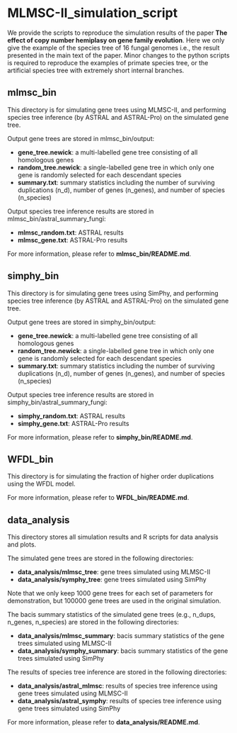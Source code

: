 # MLMSC-II_simulation_script
 
We provide the scripts to reproduce the simulation results of the paper **The effect of copy number hemiplasy on gene family evolution**. Here we only give the example of the species tree of 16 fungal genomes i.e., the result presented in the main text of the paper. Minor changes to the python scripts is required to reproduce the examples of primate species tree, or the artificial species tree with extremely short internal branches. 

## mlmsc_bin
This directory is for simulating gene trees using MLMSC-II, and performing species tree inference (by ASTRAL and ASTRAL-Pro) on the simulated gene tree.

Output gene trees are stored in mlmsc_bin/output:
* **gene_tree.newick**: a multi-labelled gene tree consisting of all homologous genes
* **random_tree.newick**: a single-labelled gene tree in which only one gene is randomly selected for each descendant species 
* **summary.txt**: summary statistics including the number of surviving duplications (n_d), number of genes (n_genes), and number of species (n_species)

Output species tree inference results are stored in mlmsc_bin/astral_summary_fungi:
* **mlmsc_random.txt**: ASTRAL results
* **mlmsc_gene.txt**: ASTRAL-Pro results

For more information, please refer to **mlmsc_bin/README.md**.

## simphy_bin
This directory is for simulating gene trees using SimPhy, and performing species tree inference (by ASTRAL and ASTRAL-Pro) on the simulated gene tree.

Output gene trees are stored in simphy_bin/output:
* **gene_tree.newick**: a multi-labelled gene tree consisting of all homologous genes
* **random_tree.newick**: a single-labelled gene tree in which only one gene is randomly selected for each descendant species 
* **summary.txt**: summary statistics including the number of surviving duplications (n_d), number of genes (n_genes), and number of species (n_species)

Output species tree inference results are stored in simphy_bin/astral_summary_fungi:
* **simphy_random.txt**: ASTRAL results
* **simphy_gene.txt**: ASTRAL-Pro results

For more information, please refer to **simphy_bin/README.md**.

## WFDL_bin
This directory is for simulating the fraction of higher order duplications using the WFDL model.

For more information, please refer to **WFDL_bin/README.md**.

## data_analysis
This directory stores all simulation results and R scripts for data analysis and plots.

The simulated gene trees are stored in the following directories:
* **data_analysis/mlmsc_tree**: gene trees simulated using MLMSC-II
* **data_analysis/symphy_tree**: gene trees simulated using SimPhy
  
Note that we only keep 1000 gene trees for each set of parameters for demonstration, but 100000 gene trees are used in the original simulation.

The bacis summary statistics of the simulated gene trees (e.g., n_dups, n_genes, n_species) are stored in the following directories:
* **data_analysis/mlmsc_summary**: bacis summary statistics of the gene trees simulated using MLMSC-II
* **data_analysis/symphy_summary**: bacis summary statistics of the gene trees simulated using SimPhy

The results of species tree inference are stored in the following directories:
* **data_analysis/astral_mlmsc**: results of species tree inference using gene trees simulated using MLMSC-II
* **data_analysis/astral_symphy**: results of species tree inference using gene trees simulated using SimPhy

For more information, please refer to **data_analysis/README.md**.
